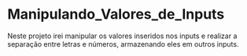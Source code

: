 # Manipulando_Valores_de_Inputs
Neste projeto irei manipular os valores inseridos nos inputs e realizar a separação entre letras e números, armazenando eles em outros inputs.
